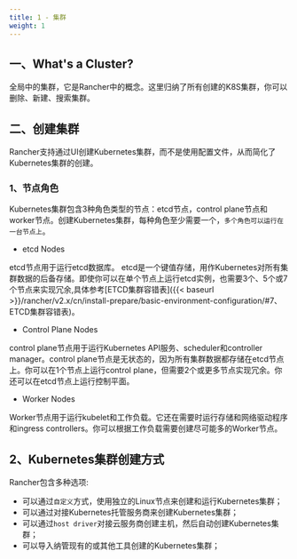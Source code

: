 ```yaml
---
title: 1 - 集群
weight: 1
---
```


## 一、What's a Cluster?

全局中的集群，它是Rancher中的概念。这里归纳了所有创建的K8S集群，你可以删除、新建、搜索集群。

## 二、创建集群

Rancher支持通过UI创建Kubernetes集群，而不是使用配置文件，从而简化了Kubernetes集群的创建。

### 1、节点角色

Kubernetes集群包含3种角色类型的节点：etcd节点，control plane节点和worker节点。创建Kubernetes集群，每种角色至少需要一个，`多个角色可以运行在一台节点上`。

- etcd Nodes

etcd节点用于运行etcd数据库。 etcd是一个键值存储，用作Kubernetes对所有集群数据的后备存储。即使你可以在单个节点上运行etcd实例，也需要3个、5个或7个节点来实现冗余,具体参考[ETCD集群容错表]({{< baseurl >}}/rancher/v2.x/cn/install-prepare/basic-environment-configuration/#7、ETCD集群容错表)。

- Control Plane Nodes

control plane节点用于运行Kubernetes API服务、scheduler和controller manager。control plane节点是无状态的，因为所有集群数据都存储在etcd节点上。你可以在1个节点上运行control plane，但需要2个或更多节点实现冗余。你还可以在etcd节点上运行控制平面。

- Worker Nodes

Worker节点用于运行kubelet和工作负载。它还在需要时运行存储和网络驱动程序和ingress controllers。你可以根据工作负载需要创建尽可能多的Worker节点。

## 2、Kubernetes集群创建方式

Rancher包含多种选项:

- 可以通过`自定义`方式，使用独立的Linux节点来创建和运行Kubernetes集群；
- 可以通过对接Kubernetes托管服务商来创建Kubernetes集群；
- 可以通过`host driver`对接云服务商创建主机，然后自动创建Kubernetes集群；
- 可以导入纳管现有的或其他工具创建的Kubernetes集群；